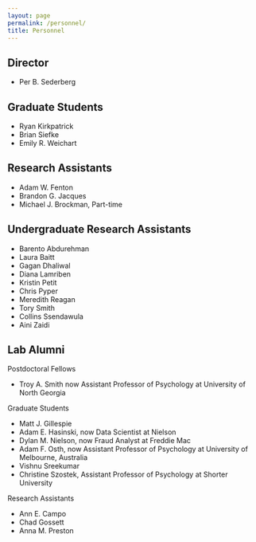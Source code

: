 ```yaml
---
layout: page
permalink: /personnel/
title: Personnel
---
```

Director
---
* Per B. Sederberg

Graduate Students
---
* Ryan Kirkpatrick
* Brian Siefke
* Emily R. Weichart

Research Assistants
---
* Adam W. Fenton
* Brandon G. Jacques
* Michael J. Brockman, Part-time

Undergraduate Research Assistants
---
* Barento Abdurehman
* Laura Baitt
* Gagan Dhaliwal
* Diana Lamriben
* Kristin Petit
* Chris Pyper
* Meredith Reagan
* Tory Smith
* Collins Ssendawula
* Aini Zaidi

Lab Alumni
---
Postdoctoral Fellows

* Troy A. Smith now Assistant Professor of Psychology at University of North Georgia

Graduate Students

* Matt J. Gillespie
* Adam E. Hasinski, now Data Scientist at Nielson
* Dylan M. Nielson, now Fraud Analyst at Freddie Mac
* Adam F. Osth, now Assistant Professor of Psychology at University of Melbourne, Australia
* Vishnu Sreekumar
* Christine Szostek, Assistant Professor of Psychology at Shorter University

Research Assistants

* Ann E. Campo
* Chad Gossett
* Anna M. Preston

